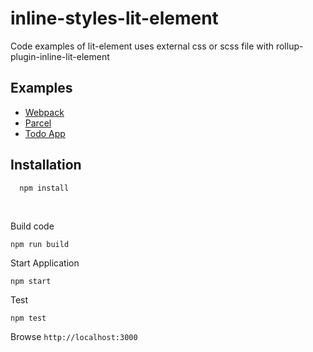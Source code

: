 # inline-styles-lit-element
Code examples of lit-element uses external css or scss file with rollup-plugin-inline-lit-element

## Examples
* [ Webpack ](https://github.com/aelbore/inline-styles-lit-element/tree/webpack)
* [ Parcel ](https://github.com/aelbore/inline-styles-lit-element/tree/parcel)
* [ Todo App ](https://github.com/aelbore/inline-styles-lit-element/tree/todo-lit-element)


Installation
------------
  ```
    npm install
  ```
<br />

Build code
  ```
  npm run build
  ```
Start Application
  ```
  npm start
  ```
Test
  ```
  npm test
  ```

Browse `http://localhost:3000`
